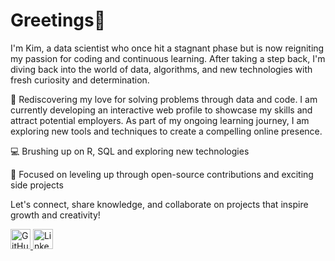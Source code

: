 # Greetings👋 

I'm Kim, a data scientist who once hit a stagnant phase but is now reigniting my passion for coding and continuous learning. 
After taking a step back, I'm diving back into the world of data, algorithms, and new technologies with fresh curiosity and determination.

🧠 Rediscovering my love for solving problems through data and code. I am currently developing an interactive web profile to showcase my 
skills and attract potential employers. As part of my ongoing learning journey, I am exploring new tools and techniques to create a compelling 
online presence.

💻 Brushing up on R, SQL and exploring new technologies

🌱 Focused on leveling up through open-source contributions and exciting side projects

Let's connect, share knowledge, and collaborate on projects that inspire growth and creativity!


<p align="left"> 
  <a href="https://www.github.com/kmel-coder" target="_blank" rel="noreferrer"> 
  <picture> 
    <img src="https://github.githubassets.com/images/modules/logos_page/GitHub-Mark.png" width="32" height="32" title="GitHub" /> 
  </picture> 
    
  </a> 
  
  <a href="https://www.linkedin.com/in/kmelasquite" target="_blank" rel="noreferrer"> 
  <picture> 
   <img src="https://upload.wikimedia.org/wikipedia/commons/c/ca/LinkedIn_logo_initials.png" alt="LinkedIn Logo" width="32" height="32" title="LinkedIn" />  
  </picture> 
  </a>
</p>


<!---
kmel-coder/kmel-coder is a ✨ special ✨ repository because its `README.md` (this file) appears on your GitHub profile.
You can click the Preview link to take a look at your changes.
--->
